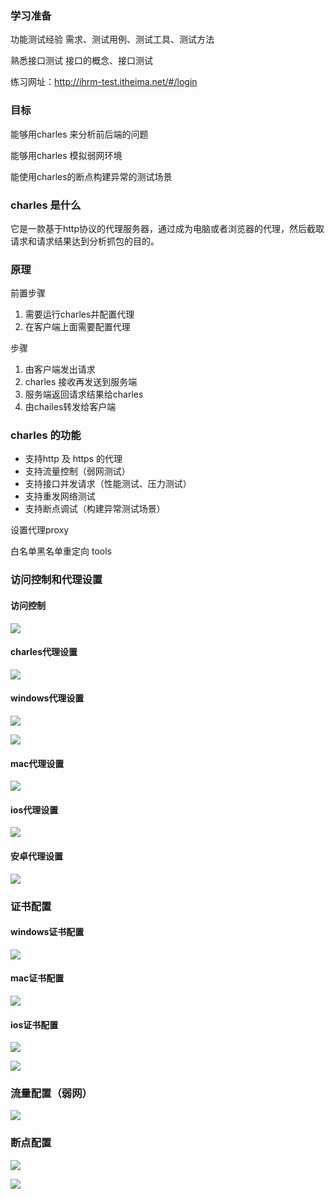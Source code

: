 









### 学习准备

功能测试经验 需求、测试用例、测试工具、测试方法

熟悉接口测试 接口的概念、接口测试

练习网址：http://ihrm-test.itheima.net/#/login

### 目标

能够用charles 来分析前后端的问题

能够用charles 模拟弱网环境

能使用charles的断点构建异常的测试场景

### charles 是什么

它是一款基于http协议的代理服务器，通过成为电脑或者浏览器的代理，然后截取请求和请求结果达到分析抓包的目的。

### 原理

前置步骤

1. 需要运行charles并配置代理
2. 在客户端上面需要配置代理

步骤

1. 由客户端发出请求
2. charles 接收再发送到服务端
3. 服务端返回请求结果给charles
4. 由chailes转发给客户端

### charles 的功能

- 支持http 及 https 的代理
- 支持流量控制（弱网测试）
- 支持接口并发请求（性能测试、压力测试）
- 支持重发网络测试
- 支持断点调试（构建异常测试场景）

设置代理proxy

白名单黑名单重定向 tools

###  访问控制和代理设置

#### 访问控制

![](C:\Users\pc\Desktop\软件测试\charles相关截图\访问控制.jpg)



#### charles代理设置

![](C:\Users\pc\Desktop\软件测试\charles相关截图\代理设置.jpg)



#### windows代理设置

![](C:\Users\pc\Desktop\软件测试\charles相关截图\windows代理设置1.jpg)



![](C:\Users\pc\Desktop\软件测试\charles相关截图\windows代理设置2.jpg)



#### mac代理设置

![](C:\Users\pc\Desktop\软件测试\charles相关截图\mac代理设置1.jpg)



#### ios代理设置

![](C:\Users\pc\Desktop\软件测试\charles相关截图\ios代理设置.jpg)



#### 安卓代理设置

![](C:\Users\pc\Desktop\软件测试\charles相关截图\安卓代理设置.jpg)



### 证书配置

#### windows证书配置

![](C:\Users\pc\Desktop\软件测试\charles相关截图\windows证书设置.jpg)



#### mac证书配置

![](C:\Users\pc\Desktop\软件测试\charles相关截图\mac证书设置.jpg)



#### ios证书配置

![](C:\Users\pc\Desktop\软件测试\charles相关截图\ios证书配置1.jpg)

![](C:\Users\pc\Desktop\软件测试\charles相关截图\ios证书配置2.jpg)



### 流量配置（弱网）

![](C:\Users\pc\Desktop\软件测试\charles相关截图\流量配置（弱网）.jpg)



### 断点配置

![](C:\Users\pc\Desktop\软件测试\charles相关截图\断点配置.jpg)



![](C:\Users\pc\Desktop\软件测试\charles相关截图\断点配置2.jpg)